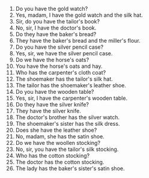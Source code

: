 1. Do you have the gold watch?
2. Yes, madam, I have the gold watch and the silk hat.
3. Sir, do you have the tailor's book?
4. No, sir, I have the doctor's book.
5. Do they have the baker's bread?
6. They have the baker's bread and the miller's flour.
7. Do you have the silver pencil case?
8. Yes, sir, we have the silver pencil case.
9. Do we have the horse's oats?
10. You have the horse's oats and hay.
11. Who has the carpenter's cloth coat?
12. The shoemaker has the tailor's silk hat.
13. The tailor has the shoemaker's leather shoe.
14. Do you have the wooden table?
15. Yes, sir, I have the carpenter's wooden table.
16. Do they have the silver knife?
17. They have the silver knife.
18. The doctor's brother has the silver watch.
19. The shoemaker's sister has the silk dress.
20. Does she have the leather shoe?
21. No, madam, she has the satin shoe.
22. Do we have the woollen stocking?
23. No, sir, you have the tailor's silk stocking.
24. Who has the cotton stocking?
25. The doctor has the cotton stocking.
26. The lady has the baker's sister's satin shoe.
